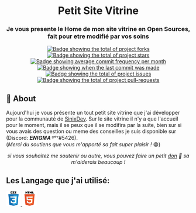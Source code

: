<div align="center">
    <h1>Petit Site Vitrine</h1>
    <h3>Je vous presente le Home de mon site vitrine en Open Sources, fait pour etre modifié par vos soins</h3>
 </div>

  
  <p align="center">
  <a href="https://github.com/EnigmaDevlp/Site-Vitrine/fork" target="_blank">
    <img src="https://img.shields.io/github/forks/EnigmaDevlp/Site-Vitrine?" alt="Badge showing the total of project forks"/>
  </a>

  <a href="https://github.com/EnigmaDevlp/Site-Vitrine/stargazers" target="_blank">
    <img src="https://img.shields.io/github/stars/enigmadevlp/Site-Vitrine?" alt="Badge showing the total of project stars"/>
  </a>

  <a href="https://github.com/EnigmaDevlp/Site-Vitrine/commits/main" target="_blank">
    <img src="https://img.shields.io/github/commit-activity/m/EnigmaDevlp/Site-Vitrine?" alt="Badge showing average commit frequency per month"/>
  </a>

  <a href="https://github.com/EnigmaDevlp/Site-Vitrine/commits/main" target="_blank">
    <img src="https://img.shields.io/github/last-commit/EnigmaDevlp/Site-Vitrine?" alt="Badge showing when the last commit was made"/>
  </a>

  <a href="https://github.com/EnigmaDevlp/Site-Vitrine/issues" target="_blank">
    <img src="https://img.shields.io/github/issues/EnigmaDevlp/Site-Vitrine?" alt="Badge showing the total of project issues"/>
  </a>

  <a href="https://github.com/EnigmaDevlp/Site-Vitrine/pulls" target="_blank">
    <img src="https://img.shields.io/github/issues-pr/EnigmaDevlp/Site-Vitrine?" alt="Badge showing the total of project pull-requests"/>
  </a>

  
  ## :dart: About ##
  
 Aujourd'hui je vous présente un tout petit site vitrine que j'ai développer pour la communauté de <a href="https://discord.gg/sinixdev">SinixDev</a>. Sur le site vitrine il n'y a que l'accueil pour le moment, mais il se peux que il se modifira par la suite, bien sur si vous avais des question ou meme des conseilles je suis disponible sur (Discord: 𝑬𝑵𝑰𝑮𝑴𝑨 ᴰᵉᵛ#5426). <br> (<i>Merci du soutiens que vous m'apporté sa fait super plaisir !</i> 😁)
  
  
  <p align="center">
    <i>si vous souhaitez me soutenir ou autre, vous pouvez faire un petit <a href="https://www.paypal.com/paypalme/enigmadevv">don</a> 💸 sa m'aiderais beaucoup !</i>
  </p>
  
 <h2>Les Langage que j'ai utilisé:</h2>

 <p align="left"><a href="https://www.w3schools.com/css/" target="_blank" rel="noreferrer"> <img src="https://raw.githubusercontent.com/devicons/devicon/master/icons/css3/css3-original-wordmark.svg" alt="css3" width="40" height="40"/> </a> <a href="https://www.w3.org/html/" target="_blank" rel="noreferrer"> <img src="https://raw.githubusercontent.com/devicons/devicon/master/icons/html5/html5-original-wordmark.svg" alt="html5" width="40" height="40"/></p><br>
  
  
  
